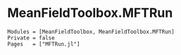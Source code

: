 # MeanFieldToolbox.MFTRun

```@autodocs
Modules = [MeanFieldToolbox, MeanFieldToolbox.MFTRun]
Private = false
Pages   = ["MFTRun.jl"]

```